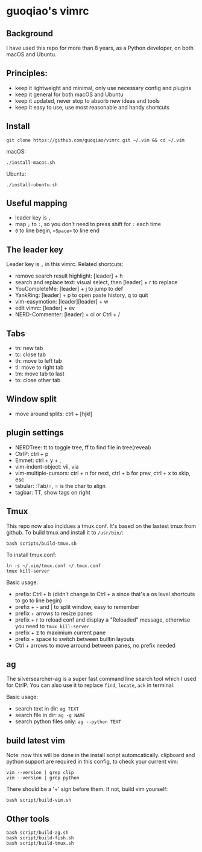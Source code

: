 # guoqiao's vimrc

## Background
I have used this repo for more than 8 years, as a Python developer, on both macOS and Ubuntu.

## Principles:
- keep it lightweight and minimal, only use necessary config and plugins
- keep it general for both macOS and Ubuntu
- keep it updated, never stop to absorb new ideas and tools
- keep it easy to use, use most reasonable and handy shortcuts

## Install

    git clone https://github.com/guoqiao/vimrc.git ~/.vim && cd ~/.vim

macOS:

    ./install-macos.sh

Ubuntu:

    ./install-ubuntu.sh

## Useful mapping
* leader key is `,`
* map `;` to `:`, so you don't need to press shift for `:` each time
* `0` to line begin, `<Space>` to line end

## The leader key
Leader key is `,` in this vimrc. Related shortcuts:
* remove search result highlight: [leader] + h
* search and replace text: visual select, then [leader] + r to replace
* YouCompleteMe: [leader] + j to jump to def
* YankRing: [leader] + p to open paste history, q to quit
* vim-easymotion: [leader][leader] + w
* edit vimrc: [leader] + ev
* NERD-Commenter: [leader] + ci or Ctrl + /

## Tabs
* tn: new tab
* tc: close tab
* th: move to left tab
* tl: move to right tab
* tm: move tab to last
* to: close other tab

## Window split
* move around splits: ctrl + [hjkl]

## plugin settings
* NERDTree: tt to toggle tree, ff to find file in tree(reveal)
* CtrlP: ctrl + p
* Emmet: ctrl + y + ,
* vim-indent-object: vii, via
* vim-multiple-cursors: ctrl + n for next, ctrl + b for prev, ctrl + x to skip, esc
* tabular: :Tab/=, = is the char to align
* tagbar: TT, show tags on right

## Tmux
This repo now also incldues a tmux.conf. It's based on the lastest tmux from github.
To build tmux and install it to `/usr/bin/`:

    bash scripts/build-tmux.sh

To install tmux.conf:

    ln -s ~/.vim/tmux.conf ~/.tmux.conf
    tmux kill-server

Basic usage:

- prefix: Ctrl + b (didn't change to Ctrl + a since that's a os level shortcuts to go to line begin)
- prefix + - and | to split window, easy to remember
- prefix + arrows to resize panes
- prefix + r to reload conf and display a "Reloaded" message, otherwise you need to `tmux kill-server`
- prefix + z to maximium current pane
- prefix + space to switch between builtin layouts
- Ctrl + arrows to move arround between panes, no prefix needed

## ag
The silversearcher-ag is a super fast command line search tool which I used for CtrlP.
You can also use it to replace `find`, `locate`, `ack` in terminal.

Basic usage:

- search text in dir: `ag TEXT`
- search file in dir: `ag -g NAME`
- search python files only: `ag --python TEXT`

## build latest vim
Note: now this will be done in the install script automcatically.
clipboard and python support are required in this config, to check your current vim:

    vim --version | grep clip
    vim --version | grep python

There should be a '+' sign before them. If not, build vim yourself:

    bash script/build-vim.sh

## Other tools

    bash script/build-ag.sh
    bash script/build-fish.sh
    bash script/build-tmux.sh

